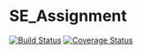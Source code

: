 # SE_Assignment

[![Build Status](https://app.travis-ci.com/SHREYANSHBHALLA/SE_Assignment.svg?token=nCWEw2NmxLFq6qEFt8qZ&branch=main)](https://app.travis-ci.com/SHREYANSHBHALLA/SE_Assignment)
[![Coverage Status](https://coveralls.io/repos/github/SHREYANSHBHALLA/SE_Assignment/badge.svg)](https://coveralls.io/github/SHREYANSHBHALLA/SE_Assignment)
